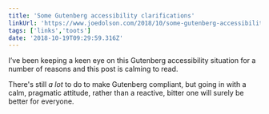 ```yaml
---
title: 'Some Gutenberg accessibility clarifications'
linkUrl: 'https://www.joedolson.com/2018/10/some-gutenberg-accessibility-clarifications/'
tags: ['links','toots']
date: '2018-10-19T09:29:59.316Z'
---
```


I’ve been keeping a keen eye on this Gutenberg accessibility situation for a number of reasons and this post is calming to read.

There's still _a lot_ to do to make Gutenberg compliant, but going in with a calm, pragmatic attitude, rather than a reactive, bitter one will surely be better for everyone.

